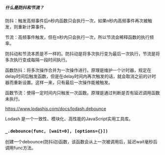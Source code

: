 ##### 什么是防抖和节流？

防抖：触发高频事件后n秒内函数只会执行一次，如果n秒内高频事件再次被触发，则重新计算事件。

节流：高频事件触发，但在n秒内只会执行一次，所以节流会稀释函数的执行频率。

防抖动和节流本质是不一样的。防抖动是将多次执行变为最后一次执行，节流是将多次执行变成每隔一段时间执行。

函数防抖：将多次操作合并为一次操作进行。原理是维护一个计时器，规定在delay时间后触发函数，但是在delay时间内再次触发的话，就会取消之前的计时器而重新设置。这样一来，只有最后一次操作能被触发。

函数节流：使得一定时间内只触发一次函数。原理是通过判断是否有延迟调用函数未执行。

https://www.lodashjs.com/docs/lodash.debounce

Lodash 是一个一致性、模块化、高性能的JavaScript实用工具库。

### `_.debounce(func, [wait=0], [options={}])`

创建一个debounce(防抖动)函数，该函数会从上一次被调用后，延迟wait毫秒后调用func方法。
